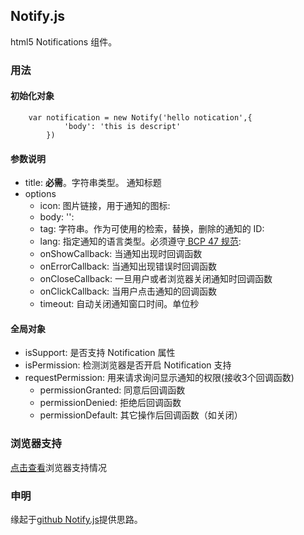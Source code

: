 ## Notify.js

html5 Notifications 组件。  

### 用法
#### 初始化对象

        var notification = new Notify('hello notication',{
                'body': 'this is descript'
            })

#### 参数说明
* title: **必需**。字符串类型。 通知标题
* options
    - icon: 图片链接，用于通知的图标: 
    - body: '': 
    - tag: 字符串。作为可使用的检索，替换，删除的通知的 ID: 
    - lang: 指定通知的语言类型。必须遵守[ BCP 47 规范](http://tools.ietf.org/html/bcp47): 
    - onShowCallback: 当通知出现时回调函数 
    - onErrorCallback: 当通知出现错误时回调函数 
    - onCloseCallback: 一旦用户或者浏览器关闭通知时回调函数 
    - onClickCallback: 当用户点击通知的回调函数 
    - timeout: 自动关闭通知窗口时间。单位秒

#### 全局对象
* isSupport: 是否支持 Notification 属性
* isPermission: 检测浏览器是否开启 Notification 支持
* requestPermission: 用来请求询问显示通知的权限(接收3个回调函数)
    - permissionGranted: 同意后回调函数
    - permissionDenied: 拒绝后回调函数
    - permissionDefault: 其它操作后回调函数（如关闭）

### 浏览器支持
[点击查看](http://caniuse.com/#feat=notifications)浏览器支持情况

### 申明
缘起于[github Notify.js](https://github.com/alexgibson/notify.js)提供思路。
